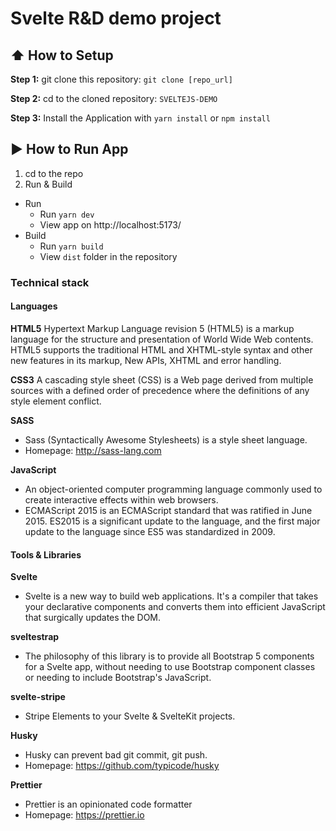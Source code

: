 # Svelte R&D demo project

## :arrow_up: How to Setup

**Step 1:** git clone this repository: `git clone [repo_url]`

**Step 2:** cd to the cloned repository: `SVELTEJS-DEMO`

**Step 3:** Install the Application with `yarn install` or `npm install`

## :arrow_forward: How to Run App

1. cd to the repo
2. Run & Build
  * Run
    * Run `yarn dev`
    * View app on http://localhost:5173/
  * Build
    * Run `yarn build`
    * View `dist` folder in the repository

### Technical stack

#### Languages

**HTML5**
Hypertext Markup Language revision 5 (HTML5) is a markup language for the structure and presentation of World Wide Web contents. HTML5 supports the traditional HTML and XHTML-style syntax and other new features in its markup, New APIs, XHTML and error handling.

**CSS3**
A cascading style sheet (CSS) is a Web page derived from multiple sources with a defined order of precedence where the definitions of any style element conflict.

**SASS**

- Sass (Syntactically Awesome Stylesheets) is a style sheet language.
- Homepage: http://sass-lang.com

**JavaScript**

- An object-oriented computer programming language commonly used to create interactive effects within web browsers.
- ECMAScript 2015 is an ECMAScript standard that was ratified in June 2015. ES2015 is a significant update to the language, and the first major update to the language since ES5 was standardized in 2009.

#### Tools & Libraries

**Svelte**

- Svelte is a new way to build web applications. It's a compiler that takes your declarative components and converts them into efficient JavaScript that surgically updates the DOM.

**sveltestrap**

- The philosophy of this library is to provide all Bootstrap 5 components for a Svelte app, without needing to use Bootstrap component classes or needing to include Bootstrap's JavaScript.

**svelte-stripe**

- Stripe Elements to your Svelte & SvelteKit projects.

**Husky**

- Husky can prevent bad git commit, git push.
- Homepage: https://github.com/typicode/husky

**Prettier**

- Prettier is an opinionated code formatter
- Homepage: https://prettier.io
